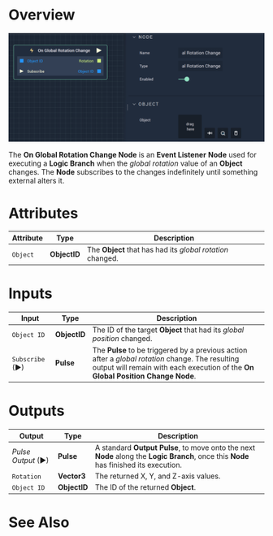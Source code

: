 # Overview

![The On Global Rotation Change Node.](../../../.gitbook/assets/onglobalrotationchange.png)

The **On Global Rotation Change Node** is an **Event Listener** **Node** used for executing a **Logic Branch** when the 
*global rotation* value of an **Object** changes. The **Node** subscribes to
the changes indefinitely until something external alters it.

# Attributes

|Attribute|Type|Description|
|---|---|---|
|`Object`|**ObjectID**|The **Object** that has had its *global rotation* changed.|

# Inputs

|Input|Type|Description|
|---|---|---|
|`Object ID`|**ObjectID**| The ID of the target **Object** that had its *global position* changed.|
|`Subscribe` (►)|**Pulse**|The **Pulse** to be triggered by a previous action after a *global rotation* change. The resulting output will remain with each execution of the **On Global Position Change Node**.|

# Outputs

|Output|Type|Description|
|---|---|---|
|*Pulse Output* (►)|**Pulse**|A standard **Output Pulse**, to move onto the next **Node** along the **Logic Branch**, once this **Node** has finished its execution.|
|`Rotation`|**Vector3**|The returned X, Y, and Z-axis values.|
|`Object ID`|**ObjectID**|The ID of the returned **Object**.|

# See Also





